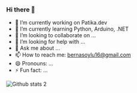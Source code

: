 ### Hi there 👋

<!--
**Berbet16/Berbet16** is a ✨ _special_ ✨ repository because its `README.md` (this file) appears on your GitHub profile.

Here are some ideas to get you started: -->

- 🔭 I’m currently working on Patika.dev
- 🌱 I’m currently learning  Python, Arduino, .NET
- 👯 I’m looking to collaborate on ...
- 🤔 I’m looking for help with ...
- 💬 Ask me about ...
- 📫 How to reach me: bernasoylu16@gmail.com
- 😄 Pronouns: ...
- ⚡ Fun fact: ...



![Github stats 2](https://github-readme-stats.vercel.app/api?username=Berbet16&show_icons=true&theme=radical)
